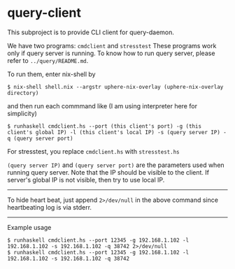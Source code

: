 query-client
============

This subproject is to provide CLI client for query-daemon.

We have two programs: `cmdclient` and `stresstest`
These programs work only if query server is running. To know how to run query server,
please refer to `../query/README.md`. 

To run them, enter nix-shell by 
```
$ nix-shell shell.nix --argstr uphere-nix-overlay (uphere-nix-overlay directory)
```
and then run each commmand like (I am using interpreter here for simplicity)
```
$ runhaskell cmdclient.hs --port (this client's port) -g (this client's global IP) -l (this client's local IP) -s (query server IP) -q (query server port)
```
For stresstest, you replace `cmdclient.hs` with `stresstest.hs`

`(query server IP)` and `(query server port)` are the parameters used when running query server. Note that the IP should be visible to
the client. If server's global IP is not visible, then try to use local IP. 

-----

To hide heart beat, just append `2>/dev/null` in the above command since heartbeating log is via stderr.

-----

Example usage
```
$ runhaskell cmdclient.hs --port 12345 -g 192.168.1.102 -l 192.168.1.102 -s 192.168.1.102 -q 38742 2>/dev/null 
$ runhaskell cmdclient.hs --port 12345 -g 192.168.1.102 -l 192.168.1.102 -s 192.168.1.102 -q 38742
```
